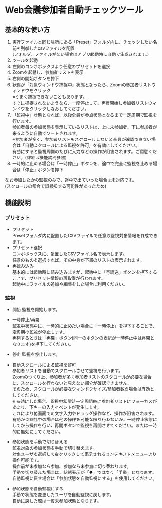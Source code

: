 # Web会議参加者自動チェックツール
## 基本的な使い方
1. 実行ファイルと同じ場所にある「Preset」フォルダ内に、チェックしたい名前を列挙したcsvファイルを配置  
(フォルダ、ファイルがない場合はアプリ起動時に自動で生成されます。)  
1. ツールを起動  
1. 左側のコンボボックスより任意のプリセットを選択  
1. Zoomを起動し、参加者リストを表示  
1. 右側の開始ボタンを押下  
1. 状態が「対象ウィンドウ捕捉中」状態となったら、Zoomの参加者リストウィンドウをクリック  
※うまく捕捉できないこともあります。  
すぐに捕捉されないようなら、一度停止して、再度開始し参加者リストウィンドウをクリックしなおしてください。  
1. 「監視中」状態となれば、以後全員が参加状態となるまで一定周期で監視を行います。  
参加者毎の参加状態を表示しているリストは、上に未参加者、下に参加者が来るように自動でソートされます。  
※参加者が多く、参加者リストをスクロールしないと全員が確認できない場合は「自動スクロールによる監視を許可」を有効にしてください。  
有効にすると監視周期のたびに入力などの操作が阻害されます。ご留意ください。(詳細は機能説明参照)  
1. 一時的に止める場合は「一時停止」ボタンを、途中で完全に監視を止める場合は「停止」ボタンを押下  

なお参加したかの監視のみで、途中で出ていった場合は未対応です。  
(スクロールの都合で誤検知する可能性があったため)
## 機能説明
### プリセット
- プリセット  
Presetフォルダ内に配置したCSVファイルで任意の監視対象情報を作成できます。
- プリセット選択  
コンボボックスに、配置したCSVファイル名で表示します。  
任意のものを選択すれば、その中身が下部のリストの表示されます。
- 再読み込み  
基本的には起動時に読み込みますが、起動中に「再読込」ボタンを押下することで、プリセット情報の再取得が行われます。  
起動中にファイルの追加や編集をした場合に利用ください。

### 監視
- 開始 
監視を開始します。  
- 一時停止/再開  
監視中状態中に、一時的に止めたい場合に「一時停止」を押下することで、定周期の監視が停止します。  
再開するときは「再開」ボタン(同一のボタンの表記が一時停止中は再開となります)を押下してください。  
- 停止 
監視を停止します。  
- 自動スクロールによる監視を許可  
参加者リストを自動でスクロールさせて監視を行います。  
Zoomのつくり上、参加者が多く参加者リストのスクロールが必要な場合に、スクロールを行わないと見えない部分が確認できません。  
そのため、スクロールが必要なウィンドウサイズ/参加者数の場合は有効としてください。  
※ 有効にした場合、監視中状態時一定周期毎に参加者リストにフォーカスがあたり、下キーの入力イベントが発生します。  
これにより他画面での文字入力やドラッグ操作など、操作が阻害されます。  
有効かつ監視中の場合は他の操作を可能な限り行わないか、一時停止状態にしてから操作を行い、再開ボタンで監視を再開させてください。または一時的に無効にしてください。  
- 参加状態を手動で切り替える  
監視対象の参加状態を手動で切り替えます。  
対象ユーザを選択して右クリックして表示されるコンテキストメニューより操作可能です。  
操作前が未参加なら参加、参加なら未参加に切り替わります。  
手動で切り替えた場合は、状態表示が「●」ではなく「手動」となります。  
自動監視に戻す場合は「参加状態を自動監視にする」を使用してください。  

- 参加状態を自動監視にする  
手動で状態を変更したユーザを自動監視に戻します。  
自動に戻した際は一度未参加状態となります。  

